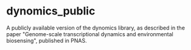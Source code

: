# dynomics_public
A publicly available version of the dynomics library, as described in the paper "Genome-scale transcriptional dynamics and environmental biosensing", published in PNAS.
